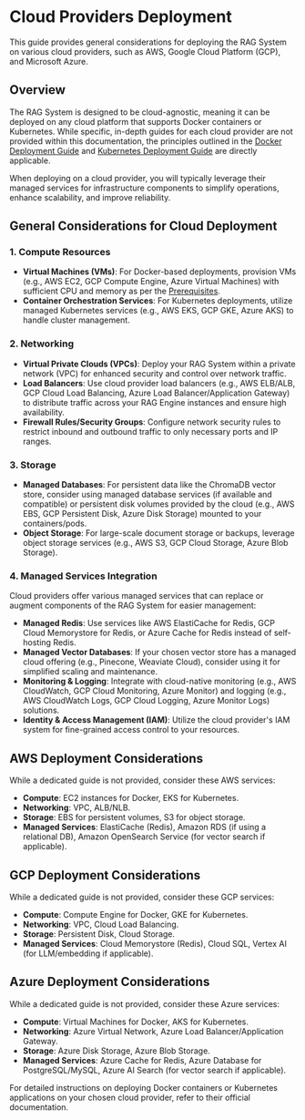 # Cloud Providers Deployment

This guide provides general considerations for deploying the RAG System on various cloud providers, such as AWS, Google Cloud Platform (GCP), and Microsoft Azure.

## Overview

The RAG System is designed to be cloud-agnostic, meaning it can be deployed on any cloud platform that supports Docker containers or Kubernetes. While specific, in-depth guides for each cloud provider are not provided within this documentation, the principles outlined in the [Docker Deployment Guide](../docker.md) and [Kubernetes Deployment Guide](../kubernetes.md) are directly applicable.

When deploying on a cloud provider, you will typically leverage their managed services for infrastructure components to simplify operations, enhance scalability, and improve reliability.

## General Considerations for Cloud Deployment

### 1. Compute Resources

*   **Virtual Machines (VMs)**: For Docker-based deployments, provision VMs (e.g., AWS EC2, GCP Compute Engine, Azure Virtual Machines) with sufficient CPU and memory as per the [Prerequisites](./docker.md#prerequisites).
*   **Container Orchestration Services**: For Kubernetes deployments, utilize managed Kubernetes services (e.g., AWS EKS, GCP GKE, Azure AKS) to handle cluster management.

### 2. Networking

*   **Virtual Private Clouds (VPCs)**: Deploy your RAG System within a private network (VPC) for enhanced security and control over network traffic.
*   **Load Balancers**: Use cloud provider load balancers (e.g., AWS ELB/ALB, GCP Cloud Load Balancing, Azure Load Balancer/Application Gateway) to distribute traffic across your RAG Engine instances and ensure high availability.
*   **Firewall Rules/Security Groups**: Configure network security rules to restrict inbound and outbound traffic to only necessary ports and IP ranges.

### 3. Storage

*   **Managed Databases**: For persistent data like the ChromaDB vector store, consider using managed database services (if available and compatible) or persistent disk volumes provided by the cloud (e.g., AWS EBS, GCP Persistent Disk, Azure Disk Storage) mounted to your containers/pods.
*   **Object Storage**: For large-scale document storage or backups, leverage object storage services (e.g., AWS S3, GCP Cloud Storage, Azure Blob Storage).

### 4. Managed Services Integration

Cloud providers offer various managed services that can replace or augment components of the RAG System for easier management:

*   **Managed Redis**: Use services like AWS ElastiCache for Redis, GCP Cloud Memorystore for Redis, or Azure Cache for Redis instead of self-hosting Redis.
*   **Managed Vector Databases**: If your chosen vector store has a managed cloud offering (e.g., Pinecone, Weaviate Cloud), consider using it for simplified scaling and maintenance.
*   **Monitoring & Logging**: Integrate with cloud-native monitoring (e.g., AWS CloudWatch, GCP Cloud Monitoring, Azure Monitor) and logging (e.g., AWS CloudWatch Logs, GCP Cloud Logging, Azure Monitor Logs) solutions.
*   **Identity & Access Management (IAM)**: Utilize the cloud provider's IAM system for fine-grained access control to your resources.

## AWS Deployment Considerations

While a dedicated guide is not provided, consider these AWS services:

*   **Compute**: EC2 instances for Docker, EKS for Kubernetes.
*   **Networking**: VPC, ALB/NLB.
*   **Storage**: EBS for persistent volumes, S3 for object storage.
*   **Managed Services**: ElastiCache (Redis), Amazon RDS (if using a relational DB), Amazon OpenSearch Service (for vector search if applicable).

## GCP Deployment Considerations

While a dedicated guide is not provided, consider these GCP services:

*   **Compute**: Compute Engine for Docker, GKE for Kubernetes.
*   **Networking**: VPC, Cloud Load Balancing.
*   **Storage**: Persistent Disk, Cloud Storage.
*   **Managed Services**: Cloud Memorystore (Redis), Cloud SQL, Vertex AI (for LLM/embedding if applicable).

## Azure Deployment Considerations

While a dedicated guide is not provided, consider these Azure services:

*   **Compute**: Virtual Machines for Docker, AKS for Kubernetes.
*   **Networking**: Azure Virtual Network, Azure Load Balancer/Application Gateway.
*   **Storage**: Azure Disk Storage, Azure Blob Storage.
*   **Managed Services**: Azure Cache for Redis, Azure Database for PostgreSQL/MySQL, Azure AI Search (for vector search if applicable).

For detailed instructions on deploying Docker containers or Kubernetes applications on your chosen cloud provider, refer to their official documentation.
